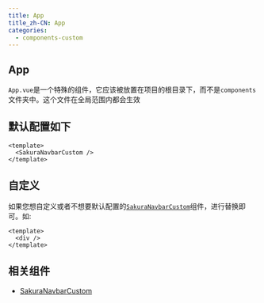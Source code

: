 ```yaml
---
title: App
title_zh-CN: App
categories:
  - components-custom
---
```


## App

`App.vue`是一个特殊的组件，它应该被放置在项目的根目录下，而不是`components`文件夹中。这个文件在全局范围内都会生效

## 默认配置如下

```vue
<template>
  <SakuraNavbarCustom />
</template>
```

## 自定义

如果您想自定义或者不想要默认配置的[`SakuraNavbarCustom`](/components-custom/SakuraNavbarCustom)组件，进行替换即可。如:

```vue
<template>
  <div />
</template>
```

## 相关组件

- [SakuraNavbarCustom](/components-custom/SakuraNavbarCustom)

